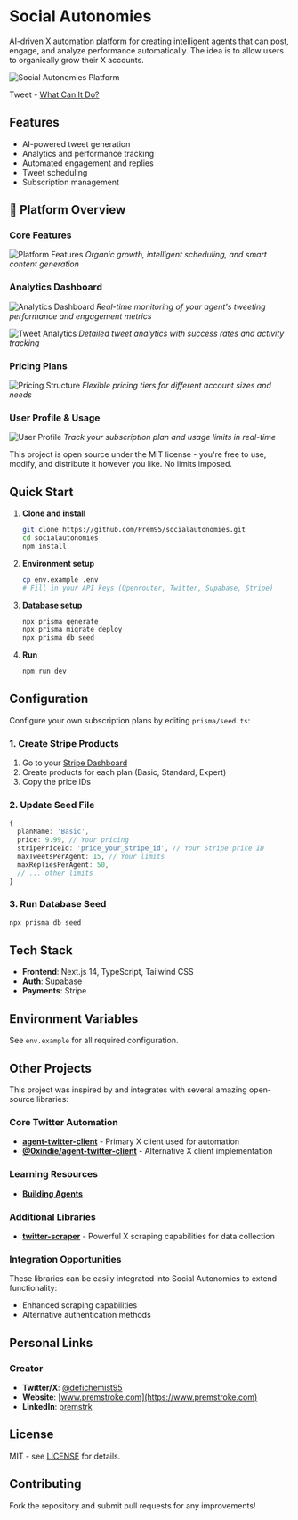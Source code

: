 # Social Autonomies

AI-driven X automation platform for creating intelligent agents that can post, engage, and analyze performance automatically. The idea is to allow users to organically grow their X accounts. 

![Social Autonomies Platform](/public/image.png)

Tweet - [What Can It Do?](https://x.com/defichemist95/status/1932305977031667827)

## Features

- AI-powered tweet generation
- Analytics and performance tracking  
- Automated engagement and replies
- Tweet scheduling
- Subscription management

## 📱 Platform Overview

### Core Features
![Platform Features](/public/feature.png)
*Organic growth, intelligent scheduling, and smart content generation*

### Analytics Dashboard
![Analytics Dashboard](/public/analytics.png)
*Real-time monitoring of your agent's tweeting performance and engagement metrics*

![Tweet Analytics](/public/tweets.png)
*Detailed tweet analytics with success rates and activity tracking*

### Pricing Plans
![Pricing Structure](/public/oricing.png)
*Flexible pricing tiers for different account sizes and needs*

### User Profile & Usage
![User Profile](/public/profile.png)
*Track your subscription plan and usage limits in real-time*


This project is open source under the MIT license - you're free to use, modify, and distribute it however you like. No limits imposed. 

## Quick Start

1. **Clone and install**
   ```bash
   git clone https://github.com/Prem95/socialautonomies.git
   cd socialautonomies
   npm install
   ```

2. **Environment setup**
   ```bash
   cp env.example .env
   # Fill in your API keys (Openrouter, Twitter, Supabase, Stripe)
   ```

3. **Database setup**
   ```bash
   npx prisma generate
   npx prisma migrate deploy
   npx prisma db seed
   ```

4. **Run**
   ```bash
   npm run dev
   ```

## Configuration

Configure your own subscription plans by editing `prisma/seed.ts`:

### 1. Create Stripe Products
1. Go to your [Stripe Dashboard](https://dashboard.stripe.com/products)
2. Create products for each plan (Basic, Standard, Expert)
3. Copy the price IDs

### 2. Update Seed File
```typescript
{
  planName: 'Basic',
  price: 9.99, // Your pricing
  stripePriceId: 'price_your_stripe_id', // Your Stripe price ID
  maxTweetsPerAgent: 15, // Your limits
  maxRepliesPerAgent: 50,
  // ... other limits
}
```

### 3. Run Database Seed
```bash
npx prisma db seed
```


## Tech Stack

- **Frontend**: Next.js 14, TypeScript, Tailwind CSS
- **Auth**: Supabase
- **Payments**: Stripe

## Environment Variables

See `env.example` for all required configuration.

## Other Projects

This project was inspired by and integrates with several amazing open-source libraries:

### Core Twitter Automation
- **[agent-twitter-client](https://github.com/elizaOS/agent-twitter-client)** - Primary X client used for automation
- **[@0xindie/agent-twitter-client](https://www.npmjs.com/package/@0xindie/agent-twitter-client)** - Alternative X client implementation

### Learning Resources
- **[Building Agents](https://cmdcolin.github.io/posts/2022-08-26-twitterbot)**

### Additional Libraries
- **[twitter-scraper](https://github.com/the-convocation/twitter-scraper)** - Powerful X scraping capabilities for data collection

### Integration Opportunities
These libraries can be easily integrated into Social Autonomies to extend functionality:
- Enhanced scraping capabilities
- Alternative authentication methods  

## Personal Links

### Creator
- **Twitter/X**: [@defichemist95](https://x.com/defichemist95)
- **Website**: [www.premstroke.com](https://www.premstroke.com)
- **LinkedIn**: [premstrk](https://www.linkedin.com/in/premstrk/)


## License

MIT - see [LICENSE](LICENSE) for details.

## Contributing

Fork the repository and submit pull requests for any improvements! 